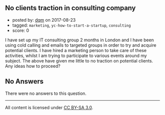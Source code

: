 ## No clients traction in consulting company

- posted by: [dqm](https://stackexchange.com/users/2322456/dqm) on 2017-08-23
- tagged: `marketing`, `yc-how-to-start-a-startup`, `consulting`
- score: 0

I have set up my IT consulting group 2 months in London and I have been using cold calling and emails to targeted groups in order to try and acquire potential clients. I have hired a marketing person to take care of these activities, whilst I am trying to participate to various events around my subject. The above have given me little to no traction on potential clients. 
Any ideas how to proceed?

## No Answers

There were no answers to this question.


---

All content is licensed under [CC BY-SA 3.0](https://creativecommons.org/licenses/by-sa/3.0/).
